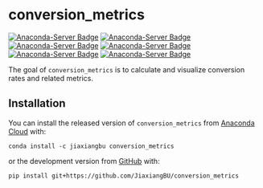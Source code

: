 
<!-- README.md is generated from README.Rmd. Please edit that file -->

# conversion\_metrics

<!-- badges: start -->

[![Anaconda-Server
Badge](https://anaconda.org/jiaxiangbu/conversion_metrics/badges/version.svg)](https://anaconda.org/jiaxiangbu/conversion_metrics)
[![Anaconda-Server
Badge](https://anaconda.org/jiaxiangbu/conversion_metrics/badges/latest_release_date.svg)](https://anaconda.org/jiaxiangbu/conversion_metrics)
[![Anaconda-Server
Badge](https://anaconda.org/jiaxiangbu/conversion_metrics/badges/platforms.svg)](https://anaconda.org/jiaxiangbu/conversion_metrics)
[![Anaconda-Server
Badge](https://anaconda.org/jiaxiangbu/conversion_metrics/badges/license.svg)](https://anaconda.org/jiaxiangbu/conversion_metrics)
[![Anaconda-Server
Badge](https://anaconda.org/jiaxiangbu/conversion_metrics/badges/downloads.svg)](https://anaconda.org/jiaxiangbu/conversion_metrics)
[![Anaconda-Server
Badge](https://anaconda.org/jiaxiangbu/conversion_metrics/badges/installer/conda.svg)](https://conda.anaconda.org/jiaxiangbu)
<!-- badges: end -->

The goal of `conversion_metrics` is to calculate and visualize
conversion rates and related metrics.

## Installation

You can install the released version of `conversion_metrics` from
[Anaconda Cloud](https://anaconda.org/JiaxiangBU/conversion_metrics)
with:

``` conda
conda install -c jiaxiangbu conversion_metrics 
```

or the development version from [GitHub](https://github.com/) with:

``` conda
pip install git+https://github.com/JiaxiangBU/conversion_metrics
```
